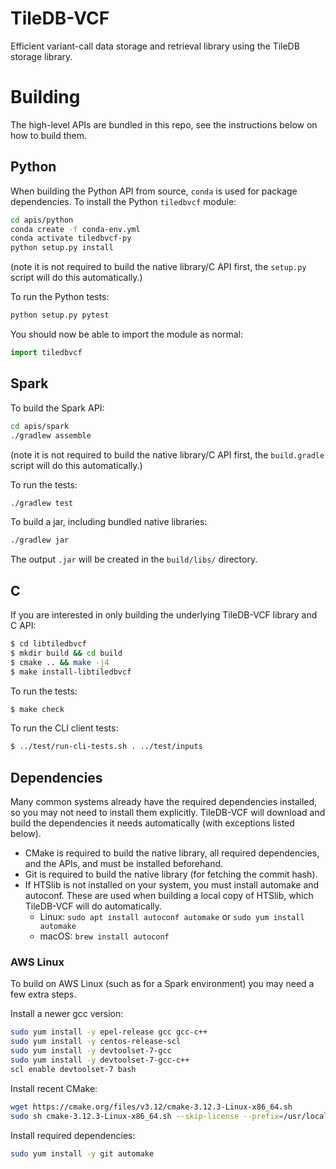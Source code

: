 # TileDB-VCF

Efficient variant-call data storage and retrieval library using the TileDB storage library.

# Building

The high-level APIs are bundled in this repo, see the instructions below on how to build them.

## Python

When building the Python API from source, `conda` is used for package dependencies. To install the Python `tiledbvcf` module:
```bash
cd apis/python
conda create -f conda-env.yml
conda activate tiledbvcf-py
python setup.py install
```
(note it is not required to build the native library/C API first, the `setup.py` script will do this automatically.)

To run the Python tests:
```python
python setup.py pytest
```

You should now be able to import the module as normal:
```python
import tiledbvcf
```

## Spark

To build the Spark API:
```bash
cd apis/spark
./gradlew assemble
```
(note it is not required to build the native library/C API first, the `build.gradle` script will do this automatically.)

To run the tests:
```bash
./gradlew test
```

To build a jar, including bundled native libraries:
```bash
./gradlew jar
```
The output `.jar` will be created in the `build/libs/` directory.

## C

If you are interested in only building the underlying TileDB-VCF library and C API:

```bash
$ cd libtiledbvcf
$ mkdir build && cd build
$ cmake .. && make -j4
$ make install-libtiledbvcf
```

To run the tests:
```bash
$ make check
```

To run the CLI client tests:
```bash
$ ../test/run-cli-tests.sh . ../test/inputs
```

## Dependencies

Many common systems already have the required dependencies installed, so you may not need to install them explicitly. TileDB-VCF will download and build the dependencies it needs automatically (with exceptions listed below).

* CMake is required to build the native library, all required dependencies, and the APIs, and must be installed beforehand.
* Git is required to build the native library (for fetching the commit hash).
* If HTSlib is not installed on your system, you must install automake and autoconf. These are used when building a local copy of HTSlib, which TileDB-VCF will do automatically.
  * Linux: `sudo apt install autoconf automake` or `sudo yum install automake`
  * macOS: `brew install autoconf`

### AWS Linux

To build on AWS Linux (such as for a Spark environment) you may need a few extra steps.

Install a newer gcc version:
```bash
sudo yum install -y epel-release gcc gcc-c++
sudo yum install -y centos-release-scl
sudo yum install -y devtoolset-7-gcc
sudo yum install -y devtoolset-7-gcc-c++
scl enable devtoolset-7 bash
```

Install recent CMake:
```bash
wget https://cmake.org/files/v3.12/cmake-3.12.3-Linux-x86_64.sh
sudo sh cmake-3.12.3-Linux-x86_64.sh --skip-license --prefix=/usr/local/
```

Install required dependencies:
```bash
sudo yum install -y git automake
```
